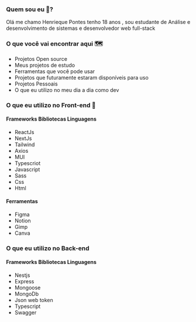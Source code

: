 
          
### Quem sou eu 🤔?
Olá me chamo Henrieque Pontes tenho 18 anos , sou estudante de Análise e desenvolvimento de sistemas e desenvolvedor  web full-stack

### O que você vai encontrar aqui 🗺️
- Projetos Open source
- Meus projetos de estudo
- Ferramentas que você pode usar
- Projetos que futuramente estaram disponíveis para uso
- Projetos Pessoais
- O que eu utilizo no meu dia a dia como dev

### O que eu utilizo no Front-end 📑

#### Frameworks Bibliotecas Linguagens

- ReactJs   
- NextJs  
- Tailwind
- Axios
- MUI
- Typescriot
- Javascript
- Sass
- Css
- Html

#### Ferramentas
- Figma
- Notion
- Gimp
- Canva

### O que eu utilizo no Back-end

#### Frameworks Bibliotecas Linguagens

- Nestjs
- Express
- Mongoose
- MongoDb
- Json web token
- Typescript
- Swagger


